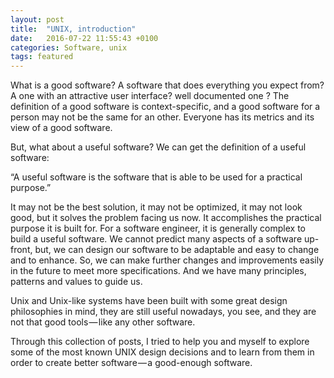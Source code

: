 ```yaml
---
layout: post
title:  "UNIX, introduction"
date:   2016-07-22 11:55:43 +0100
categories: Software, unix
tags: featured
---
```


What is a good software?
A software that does everything you expect from? A one with an attractive user interface? well documented one ?
The definition of a good software is context-specific, and a good software for a person may not be the same for an other.
Everyone has its metrics and its view of a good software.

But, what about a useful software?
We can get the definition of a useful software:

“A useful software is the software that is able to be used for a practical purpose.”

It may not be the best solution, it may not be optimized, it may not look good, but it solves the problem facing us now. It accomplishes the practical purpose it is built for.
For a software engineer, it is generally complex to build a useful software.
We cannot predict many aspects of a software up-front, but, we can design our software to be adaptable and easy to change and to enhance. So, we can make further changes and improvements easily in the future to meet more specifications.
And we have many principles, patterns and values to guide us.

Unix and Unix-like systems have been built with some great design philosophies in mind, they are still useful nowadays, you see, and they are not that good tools — like any other software.

Through this collection of posts, I tried to help you and myself to explore some of the most known UNIX design decisions and to learn from them in order to create better software — a good-enough software.

